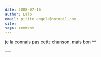 ```yaml
---
date: 2008-07-16
author: Lalo
email: pitite_angele@hotmail.com
site: 
tags: comment
---
```


<p>je la connais pas cette chanson, mais bon ^^</p>
---
